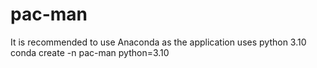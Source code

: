 # pac-man

It is recommended to use Anaconda as the application uses python 3.10
conda create -n pac-man python=3.10